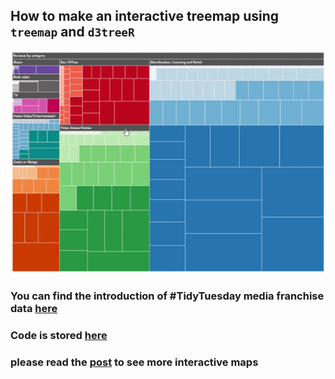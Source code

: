 ## How to make an interactive treemap using `treemap` and `d3treeR` 

![](treemap.gif)


### You can find the introduction of #TidyTuesday media franchise data [here](https://t.co/sElb4fcv3u)

### Code is stored [here](https://github.com/zhiiiyang/treemap_MediaFranchise/blob/master/script.R)

### please read the [post](https://zhiyang.netlify.com/post/treemap/) to see more interactive maps 
